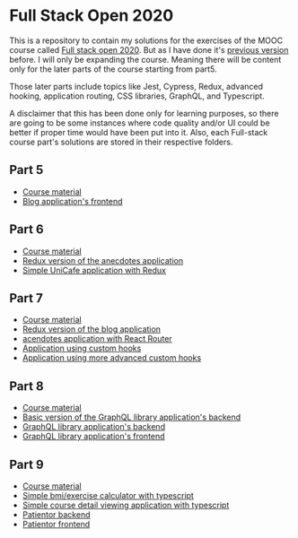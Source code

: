 # Full Stack Open 2020

This is a repository to contain my solutions for the exercises of the MOOC course called [Full stack open 2020](https://fullstackopen.com/). But as I have done it's [previous version](https://github.com/Jhoneagle/Full-stack-2018-open) before. I will only be expanding the course. Meaning there will be content only for the later parts of the course starting from part5.

Those later parts include topics like Jest, Cypress, Redux, advanced hooking, application routing, CSS libraries, GraphQL, and Typescript.

A disclaimer that this has been done only for learning purposes, so there are going to be some instances where code quality and/or UI could be better if proper time would have been put into it. Also, each Full-stack course part's solutions are stored in their respective folders.

## Part 5

- [Course material](https://fullstackopen.com/en/part5)
- [Blog application's frontend](https://github.com/Jhoneagle/Full-stack-2020-open/tree/master/week5/blogs-frontend)

## Part 6

- [Course material](https://fullstackopen.com/en/part6)
- [Redux version of the anecdotes application](https://github.com/Jhoneagle/Full-stack-2020-open/tree/master/week6/redux-anecdotes)
- [Simple UniCafe application with Redux](https://github.com/Jhoneagle/Full-stack-2020-open/tree/master/week6/unicafe-redux)

## Part 7

- [Course material](https://fullstackopen.com/en/part7)
- [Redux version of the blog application](https://github.com/Jhoneagle/Full-stack-2020-open/tree/master/week7/blogs-redux-app)
- [acendotes application with React Router](https://github.com/Jhoneagle/Full-stack-2020-open/tree/master/week7/routed-anecdotes)
- [Application using custom hooks](https://github.com/Jhoneagle/Full-stack-2020-open/tree/master/week7/country-hook)
- [Application using more advanced custom hooks](https://github.com/Jhoneagle/Full-stack-2020-open/tree/master/week7/ultimate-hooks)

## Part 8

- [Course material](https://fullstackopen.com/en/part8)
- [Basic version of the GraphQL library application's backend](https://github.com/Jhoneagle/Full-stack-2020-open/tree/master/week8/library)
- [GraphQL library application's backend](https://github.com/Jhoneagle/Full-stack-2020-open/tree/master/week8/library-backend)
- [GraphQL library application's frontend](https://github.com/Jhoneagle/Full-stack-2020-open/tree/master/week8/library-frontend)

## Part 9

- [Course material](https://fullstackopen.com/en/part9)
- [Simple bmi/exercise calculator with typescript](https://github.com/Jhoneagle/Full-stack-2020-open/tree/master/week9/calculator)
- [Simple course detail viewing application with typescript](https://github.com/Jhoneagle/Full-stack-2020-open/tree/master/week9/ts-courses)
- [Patientor backend](https://github.com/Jhoneagle/Full-stack-2020-open/tree/master/week9/patientor-backend)
- [Patientor frontend](https://github.com/Jhoneagle/Full-stack-2020-open/tree/master/week9/patientor-frontend)



